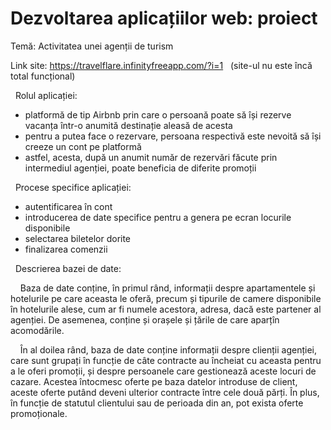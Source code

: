 # Dezvoltarea aplicațiilor web: proiect

Temă: Activitatea unei agenții de turism

Link site: https://travelflare.infinityfreeapp.com/?i=1 &nbsp; (site-ul nu este încă total funcțional)


&nbsp;&nbsp;Rolul aplicației:
* platformă de tip Airbnb prin care o persoană poate să își rezerve vacanța într-o anumită destinație aleasă de acesta
* pentru a putea face o rezervare, persoana respectivă este nevoită să își creeze un cont pe platformă
* astfel, acesta, după un anumit număr de rezervări făcute prin intermediul agenției, poate beneficia de diferite promoții



&nbsp;&nbsp;Procese specifice aplicației:
* autentificarea în cont
* introducerea de date specifice pentru a genera pe ecran locurile disponibile
* selectarea biletelor dorite
* finalizarea comenzii



&nbsp;&nbsp;Descrierea bazei de date:
  
&nbsp;&nbsp;&nbsp;&nbsp;Baza de date conține, în primul rând, informații despre apartamentele și hotelurile pe care aceasta le oferă, precum și tipurile de camere disponibile în hotelurile alese, cum ar fi numele acestora, adresa, dacă este partener al agenției. De asemenea, conține și orașele și țările de care aparțîn acomodările.

&nbsp;&nbsp;&nbsp;&nbsp;În al doilea rând, baza de date conține informații despre clienții agenției, care sunt grupați în funcție de câte contracte au încheiat cu aceasta pentru a le oferi promoții, și despre persoanele care gestionează aceste locuri de cazare. Acestea întocmesc oferte pe baza datelor introduse de client, aceste oferte putând deveni ulterior contracte între cele două părți. În plus, în funcție de statutul clientului sau de perioada din an, pot exista oferte promoționale.
